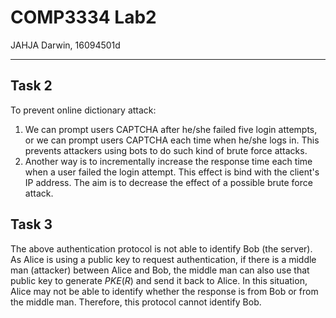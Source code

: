 # COMP3334 Lab2

JAHJA Darwin, 16094501d

---

## Task 2

To prevent online dictionary attack:

1. We can prompt users CAPTCHA after he/she failed five login attempts, or we can prompt users CAPTCHA each time when he/she logs in. This prevents attackers using bots to do such kind of brute force attacks.
2. Another way is to incrementally increase the response time each time when a user failed the login attempt. This effect is bind with the client's IP address. The aim is to decrease the effect of a possible brute force attack.

## Task 3

The above authentication protocol is not able to identify Bob (the server). As Alice is using a public key to request authentication, if there is a middle man (attacker) between Alice and Bob, the middle man can also use that public key to generate $PKE(R)$ and send it back to Alice. In this situation, Alice may not be able to identify whether the response is from Bob or from the middle man. Therefore, this protocol cannot identify Bob.
